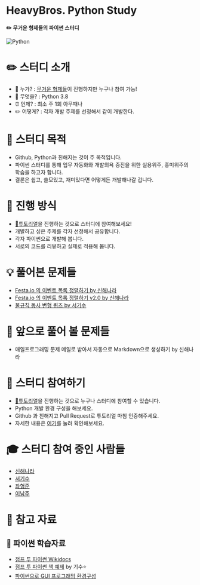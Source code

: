 HeavyBros. Python Study
====================================

**✏️ 무거운 형제들의 파이썬 스터디**

![Python](python-logo.png)

# ✏️ 스터디 소개 

-	💁 누가? : [무거운 형제들](http://heavybros.dothome.co.kr/)이 진행하지만 누구나 참여 가능!
-	🐍 무엇을? : Python 3.8
-	⏰ 언제? : 최소 주 1회 아무때나
-	✏️ 어떻게? : 각자 개발 주제를 선정해서 같이 개발한다.

# 🎯 스터디 목적

- Github, Python과 친해지는 것이 주 목적입니다.
- 파이썬 스터디를 통해 업무 자동화와 개발의욕 증진을 위한 실용위주, 흥미위주의 학습을 하고자 합니다. 
- 결론은 쉽고, 쓸모있고, 재미있다면 어떻게든 개발해나갈 겁니다. 

# 📅 진행 방식

- [🐣튜토리얼](TUTORIAL.md)을 진행하는 것으로 스터디에 참여해보세요!
- 개발하고 싶은 주제를 각자 선정해서 공유합니다.
- 각자 파이썬으로 개발해 봅니다.
- 서로의 코드를 리뷰하고 실제로 적용해 봅니다.


# 💡 풀어본 문제들

- [Festa.io 의 이벤트 목록 정렬하기 by 신해나라](FestaListSorting/FestaListSorting.md)
- [Festa.io 의 이벤트 목록 정렬하기 v2.0 by 신해나라](FestaListSorting/FestaListSortingv2.md)
- [불규칙 동사 변형 퀴즈 by 서기수](IrregularVerbs/IrregularVerbs.md)

# 🤔 앞으로 풀어 볼 문제들

- 매일프로그래밍 문제 메일로 받아서 자동으로 Markdown으로 생성하기 by 신해나라

# 🙋 스터디 참여하기

- [🐣튜토리얼](TUTORIAL.md)을 진행하는 것으로 누구나 스터디에 참여할 수 있습니다.
- Python 개발 환경 구성을 해보세요.
- Github 과 친해지고 Pull Request로 튜토리얼 마침 인증해주세요.
- 자세한 내용은 [여기](TUTORIAL.md)를 눌러 확인해보세요.

# 🎓 스터디 참여 중인 사람들

- [신해나라](HelloWorld/Haenara/Helloworld.py)
- [서기수](HelloWorld/Kisoo/HelloWorld.py)
- [좌형준](HelloWorld/JwaHyungJun/HelloWorld.py)
- [이남주](HelloWorld/LeeNamju/HelloWorld.py)

# 👀 참고 자료

## 🐍 파이썬 학습자료

- [점프 투 파이썬 Wikidocs](https://wikidocs.net/book/1)
- [점프 투 파이썬 책 예제](https://github.com/flagman1211/PythonExam) by 기수⭐️
- [파이썬으로 GUI 프로그래밍 환경구성](Python%20GUI%20Environment%20Setting/PythonGUIEnvironmentSetting.md)